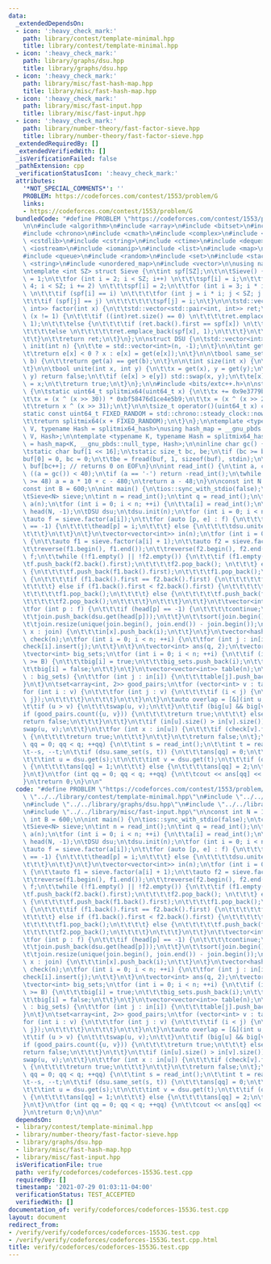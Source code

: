 ```yaml
---
data:
  _extendedDependsOn:
  - icon: ':heavy_check_mark:'
    path: library/contest/template-minimal.hpp
    title: library/contest/template-minimal.hpp
  - icon: ':heavy_check_mark:'
    path: library/graphs/dsu.hpp
    title: library/graphs/dsu.hpp
  - icon: ':heavy_check_mark:'
    path: library/misc/fast-hash-map.hpp
    title: library/misc/fast-hash-map.hpp
  - icon: ':heavy_check_mark:'
    path: library/misc/fast-input.hpp
    title: library/misc/fast-input.hpp
  - icon: ':heavy_check_mark:'
    path: library/number-theory/fast-factor-sieve.hpp
    title: library/number-theory/fast-factor-sieve.hpp
  _extendedRequiredBy: []
  _extendedVerifiedWith: []
  _isVerificationFailed: false
  _pathExtension: cpp
  _verificationStatusIcon: ':heavy_check_mark:'
  attributes:
    '*NOT_SPECIAL_COMMENTS*': ''
    PROBLEM: https://codeforces.com/contest/1553/problem/G
    links:
    - https://codeforces.com/contest/1553/problem/G
  bundledCode: "#define PROBLEM \"https://codeforces.com/contest/1553/problem/G\"\n\
    \n\n#include <algorithm>\n#include <array>\n#include <bitset>\n#include <cassert>\n\
    #include <chrono>\n#include <cmath>\n#include <complex>\n#include <cstdio>\n#include\
    \ <cstdlib>\n#include <cstring>\n#include <ctime>\n#include <deque>\n#include\
    \ <iostream>\n#include <iomanip>\n#include <list>\n#include <map>\n#include <numeric>\n\
    #include <queue>\n#include <random>\n#include <set>\n#include <stack>\n#include\
    \ <string>\n#include <unordered_map>\n#include <vector>\n\nusing namespace std;\n\
    \ntemplate <int SZ> struct Sieve {\n\tint spf[SZ];\n\t\n\tSieve() {\n\t\tspf[1]\
    \ = 1;\n\t\tfor (int i = 2; i < SZ; i++) \n\t\t\tspf[i] = i;\n\t\tfor (int i =\
    \ 4; i < SZ; i += 2) \n\t\t\tspf[i] = 2;\n\t\tfor (int i = 3; i * i < SZ; i++)\
    \ \n\t\t\tif (spf[i] == i) \n\t\t\t\tfor (int j = i * i; j < SZ; j += i) \n\t\t\
    \t\t\tif (spf[j] == j) \n\t\t\t\t\t\tspf[j] = i;\n\t}\n\n\tstd::vector<std::pair<int,\
    \ int>> factor(int x) {\n\t\tstd::vector<std::pair<int, int>> ret;\n\t\twhile\
    \ (x != 1) {\n\t\t\tif ((int)ret.size() == 0) \n\t\t\t\tret.emplace_back(spf[x],\
    \ 1);\n\t\t\telse {\n\t\t\t\tif (ret.back().first == spf[x]) \n\t\t\t\t\tret.back().second++;\n\
    \t\t\t\telse \n\t\t\t\t\tret.emplace_back(spf[x], 1);\n\t\t\t}\n\t\t\tx /= spf[x];\n\
    \t\t}\n\t\treturn ret;\n\t}\n};\n\nstruct DSU {\n\tstd::vector<int> e;\n\n\tvoid\
    \ init(int n) {\n\t\te = std::vector<int>(n, -1);\n\t}\n\n\tint get(int x) {\n\
    \t\treturn e[x] < 0 ? x : e[x] = get(e[x]);\n\t}\n\n\tbool same_set(int a, int\
    \ b) {\n\t\treturn get(a) == get(b);\n\t}\n\n\tint size(int x) {\n\t\treturn -e[get(x)];\n\
    \t}\n\n\tbool unite(int x, int y) {\n\t\tx = get(x), y = get(y);\n\t\tif (x ==\
    \ y) return false;\n\t\tif (e[x] > e[y]) std::swap(x, y);\n\t\te[x] += e[y]; e[y]\
    \ = x;\n\t\treturn true;\n\t}\n};\n\n#include <bits/extc++.h>\n\nstruct splitmix64_hash\
    \ {\n\tstatic uint64_t splitmix64(uint64_t x) {\n\t\tx += 0x9e3779b97f4a7c15;\n\
    \t\tx = (x ^ (x >> 30)) * 0xbf58476d1ce4e5b9;\n\t\tx = (x ^ (x >> 27)) * 0x94d049bb133111eb;\n\
    \t\treturn x ^ (x >> 31);\n\t}\n\n\tsize_t operator()(uint64_t x) const {\n\t\t\
    static const uint64_t FIXED_RANDOM = std::chrono::steady_clock::now().time_since_epoch().count();\n\
    \t\treturn splitmix64(x + FIXED_RANDOM);\n\t}\n};\n\ntemplate <typename K, typename\
    \ V, typename Hash = splitmix64_hash>\nusing hash_map = __gnu_pbds::gp_hash_table<K,\
    \ V, Hash>;\n\ntemplate <typename K, typename Hash = splitmix64_hash>\nusing hash_set\
    \ = hash_map<K, __gnu_pbds::null_type, Hash>;\n\ninline char gc() { // like getchar()\n\
    \tstatic char buf[1 << 16];\n\tstatic size_t bc, be;\n\tif (bc >= be) {\n\t\t\
    buf[0] = 0, bc = 0;\n\t\tbe = fread(buf, 1, sizeof(buf), stdin);\n\t}\n\treturn\
    \ buf[bc++]; // returns 0 on EOF\n}\n\nint read_int() {\n\tint a, c;\n\twhile\
    \ ((a = gc()) < 40);\n\tif (a == '-') return -read_int();\n\twhile ((c = gc())\
    \ >= 48) a = a * 10 + c - 480;\n\treturn a - 48;\n}\n\nconst int N = 1e6 + 5;\n\
    const int B = 600;\n\nint main() {\n\tios::sync_with_stdio(false);\n\tcin.tie(nullptr);\n\
    \tSieve<N> sieve;\n\tint n = read_int();\n\tint q = read_int();\n\tvector<int>\
    \ a(n);\n\tfor (int i = 0; i < n; ++i) {\n\t\ta[i] = read_int();\n\t}\n\tvector<int>\
    \ head(N, -1);\n\tDSU dsu;\n\tdsu.init(n);\n\tfor (int i = 0; i < n; ++i) {\n\t\
    \tauto f = sieve.factor(a[i]);\n\t\tfor (auto [p, e] : f) {\n\t\t\tif (head[p]\
    \ == -1) {\n\t\t\t\thead[p] = i;\n\t\t\t} else {\n\t\t\t\tdsu.unite(head[p], i);\n\
    \t\t\t}\n\t\t}\n\t}\n\tvector<vector<int>> in(n);\n\tfor (int i = 0; i < n; ++i)\
    \ {\n\t\tauto f1 = sieve.factor(a[i] + 1);\n\t\tauto f2 = sieve.factor(a[i]);\n\
    \t\treverse(f1.begin(), f1.end());\n\t\treverse(f2.begin(), f2.end());\n\t\tvector<int>\
    \ f;\n\t\twhile (!f1.empty() || !f2.empty()) {\n\t\t\tif (f1.empty()) {\n\t\t\t\
    \tf.push_back(f2.back().first);\n\t\t\t\tf2.pop_back(); \n\t\t\t} else if (f2.empty())\
    \ {\n\t\t\t\tf.push_back(f1.back().first);\n\t\t\t\tf1.pop_back();\n\t\t\t} else\
    \ {\n\t\t\t\tif (f1.back().first == f2.back().first) {\n\t\t\t\t\tf1.pop_back();\n\
    \t\t\t\t} else if (f1.back().first < f2.back().first) {\n\t\t\t\t\tf.push_back(f1.back().first);\n\
    \t\t\t\t\tf1.pop_back();\n\t\t\t\t} else {\n\t\t\t\t\tf.push_back(f2.back().first);\n\
    \t\t\t\t\tf2.pop_back();\n\t\t\t\t}\n\t\t\t}\n\t\t}\n\t\tvector<int> join;\n\t\
    \tfor (int p : f) {\n\t\t\tif (head[p] == -1) {\n\t\t\t\tcontinue;\n\t\t\t}\n\t\
    \t\tjoin.push_back(dsu.get(head[p]));\n\t\t}\n\t\tsort(join.begin(), join.end());\n\
    \t\tjoin.resize(unique(join.begin(), join.end()) - join.begin());\n\t\tfor (int\
    \ x : join) {\n\t\t\tin[x].push_back(i);\n\t\t}\n\t}\n\tvector<hash_set<int>>\
    \ check(n);\n\tfor (int i = 0; i < n; ++i) {\n\t\tfor (int j : in[i]) {\n\t\t\t\
    check[i].insert(j);\n\t\t}\n\t}\n\tvector<int> ans(q, 2);\n\tvector<bool> big(n);\n\
    \tvector<int> big_sets;\n\tfor (int i = 0; i < n; ++i) {\n\t\tif (in[i].size()\
    \ >= B) {\n\t\t\tbig[i] = true;\n\t\t\tbig_sets.push_back(i);\n\t\t} else {\n\t\
    \t\tbig[i] = false;\n\t\t}\n\t}\n\tvector<vector<int>> table(n);\n\tfor (int i\
    \ : big_sets) {\n\t\tfor (int j : in[i]) {\n\t\t\ttable[j].push_back(i);\n\t\t\
    }\n\t}\n\tset<array<int, 2>> good_pairs;\n\tfor (vector<int> v : table) {\n\t\t\
    for (int i : v) {\n\t\t\tfor (int j : v) {\n\t\t\t\tif (i < j) {\n\t\t\t\t\tgood_pairs.insert({i,\
    \ j});\n\t\t\t\t}\n\t\t\t}\n\t\t}\n\t}\n\tauto overlap = [&](int u, int v) {\n\
    \t\tif (u > v) {\n\t\t\tswap(u, v);\n\t\t}\n\t\tif (big[u] && big[v]) {\n\t\t\t\
    if (good_pairs.count({u, v})) {\n\t\t\t\treturn true;\n\t\t\t} else {\n\t\t\t\t\
    return false;\n\t\t\t}\n\t\t}\n\t\tif (in[u].size() > in[v].size()) {\n\t\t\t\
    swap(u, v);\n\t\t}\n\t\tfor (int x : in[u]) {\n\t\t\tif (check[v].find(x) != check[v].end())\
    \ {\n\t\t\t\treturn true;\n\t\t\t}\n\t\t}\n\t\treturn false;\n\t};\n\tfor (int\
    \ qq = 0; qq < q; ++qq) {\n\t\tint s = read_int();\n\t\tint t = read_int();\n\t\
    \t--s, --t;\n\t\tif (dsu.same_set(s, t)) {\n\t\t\tans[qq] = 0;\n\t\t} else {\n\
    \t\t\tint u = dsu.get(s);\t\n\t\t\tint v = dsu.get(t);\n\t\t\tif (overlap(u, v))\
    \ {\n\t\t\t\tans[qq] = 1;\n\t\t\t} else {\n\t\t\t\tans[qq] = 2;\n\t\t\t}\n\t\t\
    }\n\t}\n\tfor (int qq = 0; qq < q; ++qq) {\n\t\tcout << ans[qq] << '\\n';\n\t\
    }\n\treturn 0;\n}\n\n"
  code: "#define PROBLEM \"https://codeforces.com/contest/1553/problem/G\"\n\n#include\
    \ \"../../library/contest/template-minimal.hpp\"\n#include \"../../library/number-theory/fast-factor-sieve.hpp\"\
    \n#include \"../../library/graphs/dsu.hpp\"\n#include \"../../library/misc/fast-hash-map.hpp\"\
    \n#include \"../../library/misc/fast-input.hpp\"\n\nconst int N = 1e6 + 5;\nconst\
    \ int B = 600;\n\nint main() {\n\tios::sync_with_stdio(false);\n\tcin.tie(nullptr);\n\
    \tSieve<N> sieve;\n\tint n = read_int();\n\tint q = read_int();\n\tvector<int>\
    \ a(n);\n\tfor (int i = 0; i < n; ++i) {\n\t\ta[i] = read_int();\n\t}\n\tvector<int>\
    \ head(N, -1);\n\tDSU dsu;\n\tdsu.init(n);\n\tfor (int i = 0; i < n; ++i) {\n\t\
    \tauto f = sieve.factor(a[i]);\n\t\tfor (auto [p, e] : f) {\n\t\t\tif (head[p]\
    \ == -1) {\n\t\t\t\thead[p] = i;\n\t\t\t} else {\n\t\t\t\tdsu.unite(head[p], i);\n\
    \t\t\t}\n\t\t}\n\t}\n\tvector<vector<int>> in(n);\n\tfor (int i = 0; i < n; ++i)\
    \ {\n\t\tauto f1 = sieve.factor(a[i] + 1);\n\t\tauto f2 = sieve.factor(a[i]);\n\
    \t\treverse(f1.begin(), f1.end());\n\t\treverse(f2.begin(), f2.end());\n\t\tvector<int>\
    \ f;\n\t\twhile (!f1.empty() || !f2.empty()) {\n\t\t\tif (f1.empty()) {\n\t\t\t\
    \tf.push_back(f2.back().first);\n\t\t\t\tf2.pop_back(); \n\t\t\t} else if (f2.empty())\
    \ {\n\t\t\t\tf.push_back(f1.back().first);\n\t\t\t\tf1.pop_back();\n\t\t\t} else\
    \ {\n\t\t\t\tif (f1.back().first == f2.back().first) {\n\t\t\t\t\tf1.pop_back();\n\
    \t\t\t\t} else if (f1.back().first < f2.back().first) {\n\t\t\t\t\tf.push_back(f1.back().first);\n\
    \t\t\t\t\tf1.pop_back();\n\t\t\t\t} else {\n\t\t\t\t\tf.push_back(f2.back().first);\n\
    \t\t\t\t\tf2.pop_back();\n\t\t\t\t}\n\t\t\t}\n\t\t}\n\t\tvector<int> join;\n\t\
    \tfor (int p : f) {\n\t\t\tif (head[p] == -1) {\n\t\t\t\tcontinue;\n\t\t\t}\n\t\
    \t\tjoin.push_back(dsu.get(head[p]));\n\t\t}\n\t\tsort(join.begin(), join.end());\n\
    \t\tjoin.resize(unique(join.begin(), join.end()) - join.begin());\n\t\tfor (int\
    \ x : join) {\n\t\t\tin[x].push_back(i);\n\t\t}\n\t}\n\tvector<hash_set<int>>\
    \ check(n);\n\tfor (int i = 0; i < n; ++i) {\n\t\tfor (int j : in[i]) {\n\t\t\t\
    check[i].insert(j);\n\t\t}\n\t}\n\tvector<int> ans(q, 2);\n\tvector<bool> big(n);\n\
    \tvector<int> big_sets;\n\tfor (int i = 0; i < n; ++i) {\n\t\tif (in[i].size()\
    \ >= B) {\n\t\t\tbig[i] = true;\n\t\t\tbig_sets.push_back(i);\n\t\t} else {\n\t\
    \t\tbig[i] = false;\n\t\t}\n\t}\n\tvector<vector<int>> table(n);\n\tfor (int i\
    \ : big_sets) {\n\t\tfor (int j : in[i]) {\n\t\t\ttable[j].push_back(i);\n\t\t\
    }\n\t}\n\tset<array<int, 2>> good_pairs;\n\tfor (vector<int> v : table) {\n\t\t\
    for (int i : v) {\n\t\t\tfor (int j : v) {\n\t\t\t\tif (i < j) {\n\t\t\t\t\tgood_pairs.insert({i,\
    \ j});\n\t\t\t\t}\n\t\t\t}\n\t\t}\n\t}\n\tauto overlap = [&](int u, int v) {\n\
    \t\tif (u > v) {\n\t\t\tswap(u, v);\n\t\t}\n\t\tif (big[u] && big[v]) {\n\t\t\t\
    if (good_pairs.count({u, v})) {\n\t\t\t\treturn true;\n\t\t\t} else {\n\t\t\t\t\
    return false;\n\t\t\t}\n\t\t}\n\t\tif (in[u].size() > in[v].size()) {\n\t\t\t\
    swap(u, v);\n\t\t}\n\t\tfor (int x : in[u]) {\n\t\t\tif (check[v].find(x) != check[v].end())\
    \ {\n\t\t\t\treturn true;\n\t\t\t}\n\t\t}\n\t\treturn false;\n\t};\n\tfor (int\
    \ qq = 0; qq < q; ++qq) {\n\t\tint s = read_int();\n\t\tint t = read_int();\n\t\
    \t--s, --t;\n\t\tif (dsu.same_set(s, t)) {\n\t\t\tans[qq] = 0;\n\t\t} else {\n\
    \t\t\tint u = dsu.get(s);\t\n\t\t\tint v = dsu.get(t);\n\t\t\tif (overlap(u, v))\
    \ {\n\t\t\t\tans[qq] = 1;\n\t\t\t} else {\n\t\t\t\tans[qq] = 2;\n\t\t\t}\n\t\t\
    }\n\t}\n\tfor (int qq = 0; qq < q; ++qq) {\n\t\tcout << ans[qq] << '\\n';\n\t\
    }\n\treturn 0;\n}\n\n"
  dependsOn:
  - library/contest/template-minimal.hpp
  - library/number-theory/fast-factor-sieve.hpp
  - library/graphs/dsu.hpp
  - library/misc/fast-hash-map.hpp
  - library/misc/fast-input.hpp
  isVerificationFile: true
  path: verify/codeforces/codeforces-1553G.test.cpp
  requiredBy: []
  timestamp: '2021-07-29 01:03:11-04:00'
  verificationStatus: TEST_ACCEPTED
  verifiedWith: []
documentation_of: verify/codeforces/codeforces-1553G.test.cpp
layout: document
redirect_from:
- /verify/verify/codeforces/codeforces-1553G.test.cpp
- /verify/verify/codeforces/codeforces-1553G.test.cpp.html
title: verify/codeforces/codeforces-1553G.test.cpp
---
```

